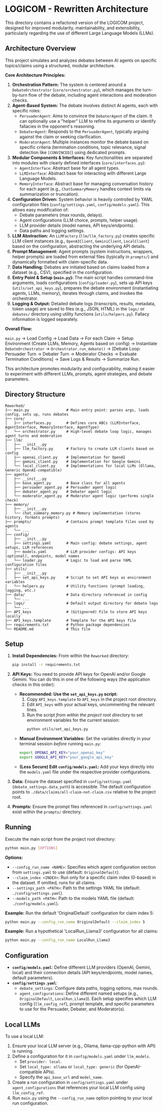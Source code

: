 # LOGICOM - Rewritten Architecture

This directory contains a refactored version of the LOGICOM project, designed for improved modularity, maintainability, and extensibility, particularly regarding the use of different Large Language Models (LLMs).

## Architecture Overview

This project simulates and analyzes debates between AI agents on specific topics/claims using a structured, modular architecture.

**Core Architecture Principles:**

1.  **Orchestration Pattern:** The system is centered around a `DebateOrchestrator` (`core/orchestrator.py`), which manages the turn-by-turn flow of the debate, including agent interactions and moderation checks.
2.  **Agent-Based System:** The debate involves distinct AI agents, each with specific roles:
    *   `PersuaderAgent`: Aims to convince the `DebaterAgent` of the claim. It can optionally use a "helper" LLM to refine its arguments or identify fallacies in the opponent's reasoning.
    *   `DebaterAgent`: Responds to the `PersuaderAgent`, typically arguing against the claim or seeking clarification.
    *   `ModeratorAgent`: Multiple instances monitor the debate based on specific criteria (termination conditions, topic relevance, signal detection like `[CONVINCED]`) using dedicated prompts.
3.  **Modular Components & Interfaces:** Key functionalities are separated into modules with clearly defined interfaces (`core/interfaces.py`):
    *   `AgentInterface`: Abstract base for all agent types.
    *   `LLMInterface`: Abstract base for interacting with different Large Language Models.
    *   `MemoryInterface`: Abstract base for managing conversation history for each agent (e.g., `ChatSummaryMemory` handles context limits via summarization or truncation).
4.  **Configuration Driven:** System behavior is heavily controlled by YAML configuration files (`config/settings.yaml`, `config/models.yaml`). This allows easy modification of:
    *   Debate parameters (max rounds, delays).
    *   Agent configurations (LLM choice, prompts, helper usage).
    *   LLM provider details (model names, API keys/endpoints).
    *   Data paths and logging settings.
5.  **LLM Abstraction:** An `LLMFactory` (`llm/llm_factory.py`) creates specific LLM client instances (e.g., `OpenAIClient`, `GeminiClient`, `LocalClient`) based on the configuration, abstracting the underlying API details.
6.  **Prompt Management:** Agent prompts (system instructions, wrappers, helper prompts) are loaded from external files (typically in `prompts/`) and dynamically formatted with claim-specific data.
7.  **Data Handling:** Debates are initiated based on claims loaded from a dataset (e.g., CSV), specified in the configuration.
8.  **Entry Point & Setup (`main.py`):** The main script handles command-line arguments, loads configurations (`config/loader.py`), sets up API keys (`utils/set_api_keys.py`), prepares the debate environment (instantiating agents, LLMs, memory), iterates through claims, and invokes the orchestrator.
9.  **Logging & Output:** Detailed debate logs (transcripts, results, metadata, token usage) are saved to files (e.g., JSON, HTML) in the `logs/` or `debates/` directory using utility functions (`utils/helpers.py`). Fallacy information is logged separately.

**Overall Flow:**

`main.py` -> Load Config -> Load Data -> For each Claim -> Setup Environment (Create LLMs, Memory, Agents based on config) -> Instantiate `DebateOrchestrator` -> `Orchestrator.run_debate()` -> [Debate Loop: Persuader Turn -> Debater Turn -> Moderator Checks -> Evaluate Termination Conditions] -> Save Logs & Results -> Summarize Run.

This architecture promotes modularity and configurability, making it easier to experiment with different LLMs, prompts, agent strategies, and debate parameters.

## Directory Structure

```
Reworked/
├── main.py                 # Main entry point: parses args, loads config, sets up, runs debates
├── core/
│   ├── interfaces.py       # Defines core ABCs (LLMInterface, AgentInterface, MemoryInterface, AgentType)
│   └── orchestrator.py     # High-level debate loop logic, manages agent turns and moderation
├── llm/
│   ├── __init__.py
│   ├── llm_factory.py      # Factory to create LLM clients based on config
│   ├── openai_client.py    # Implementation for OpenAI
│   ├── gemini_client.py    # Implementation for Google Gemini
│   └── local_client.py     # Implementations for local LLMs (Ollama, Generic OpenAI-compatible)
├── agents/
│   ├── __init__.py
│   ├── base_agent.py       # Base class for all agents
│   ├── persuader_agent.py  # Persuader agent logic
│   ├── debater_agent.py    # Debater agent logic
│   └── moderator_agent.py  # Moderator agent logic (performs single check)
├── memory/
│   ├── __init__.py
│   └── chat_summary_memory.py # Memory implementation (stores history, formats prompts)
├── prompts/                # Contains prompt template files used by agents
│   └── ...
├── config/
│   ├── __init__.py
│   ├── settings.yaml       # Main config: debate settings, agent setups, LLM references
│   ├── models.yaml         # LLM provider configs: API keys (optional), endpoints, model names
│   └── loader.py           # Logic to load and parse YAML configuration files
├── utils/
│   ├── __init__.py
│   ├── set_api_keys.py     # Script to set API keys as environment variables
│   └── helpers.py          # Utility functions (prompt loading, logging, etc.)
├── data/                   # Data directory referenced in config
│   └── ...
├── logs/                   # Default output directory for debate logs
│   └── ...
├── API_keys                # (Gitignored) File to store API keys locally
├── API_keys.template       # Template for the API keys file
├── requirements.txt        # Python package dependencies
└── README.md               # This file
```

## Setup

1.  **Install Dependencies:** From within the `Reworked` directory:
    ```bash
    pip install -r requirements.txt
    ```
2.  **API Keys:** You need to provide API keys for OpenAI and/or Google Gemini. You can do this in one of the following ways (the application checks in this order):
    *   **Recommended: Use the `set_api_keys.py` script:**
        1. Copy `API_keys.template` to `API_keys` in the project root directory.
        2. Edit `API_keys` with your actual keys, uncommenting the relevant lines.
        3. Run the script *from within the project root directory* to set environment variables for the current session:
           ```bash
           python utils/set_api_keys.py
           ```
    *   **Manual Environment Variables:** Set the variables directly in your terminal session *before* running `main.py`:
        ```bash
        export OPENAI_API_KEY="your_openai_key"
        export GOOGLE_API_KEY="your_google_api_key"
        ```
    *   **(Less Secure) Edit `config/models.yaml`:** Add your keys directly into the `models.yaml` file under the respective provider configurations.

3.  **Data:** Ensure the dataset specified in `config/settings.yaml` (`debate_settings.data_path`) is accessible. The default configuration points to `./data/claims/all-claim-not-claim.csv` relative to the project root.
4.  **Prompts:** Ensure the prompt files referenced in `config/settings.yaml` exist within the `prompts/` directory.

## Running

Execute the main script from the project root directory:

```bash
python main.py [OPTIONS]
```

**Options:**

*   `--config_run_name <NAME>`: Specifies which agent configuration section from `settings.yaml` to use (default: `OriginalDefault`).
*   `--claim_index <INDEX>`: Run only for a specific claim index (0-based) in the dataset. If omitted, runs for all claims.
*   `--settings_path <PATH>`: Path to the settings YAML file (default: `./config/settings.yaml`).
*   `--models_path <PATH>`: Path to the models YAML file (default: `./config/models.yaml`).

**Example:** Run the default 'OriginalDefault' configuration for claim index 5:

```bash
python main.py --config_run_name OriginalDefault --claim_index 5 
```

**Example:** Run a hypothetical 'LocalRun_Llama3' configuration for all claims:

```bash
python main.py --config_run_name LocalRun_Llama3
```

## Configuration

*   **`config/models.yaml`**: Define different LLM providers (OpenAI, Gemini, local) and their connection details (API keys/endpoints, model names, default parameters).
*   **`config/settings.yaml`**: 
    *   `debate_settings`: Configure data paths, logging options, max rounds.
    *   `agent_configurations`: Define different named setups (e.g., `OriginalDefault`, `LocalRun_Llama3`). Each setup specifies which LLM config (`llm_config_ref`), prompt template, and specific parameters to use for the Persuader, Debater, and Moderator(s).

## Local LLMs

To use a local LLM:

1.  Ensure your local LLM server (e.g., Ollama, llama-cpp-python with API) is running.
2.  Define a configuration for it in `config/models.yaml` under `llm_models`.
    *   Set `provider: local`.
    *   Set `local_type: ollama` or `local_type: generic` (for OpenAI-compatible APIs).
    *   Specify the `api_base_url` and `model_name`.
3.  Create a run configuration in `config/settings.yaml` under `agent_configurations` that references your local LLM config using `llm_config_ref`.
4.  Run `main.py` using the `--config_run_name` option pointing to your local run configuration. 